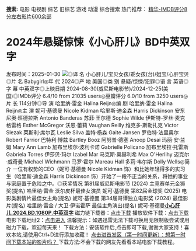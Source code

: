 **搜索:** 电影 电视剧 综艺 旧综艺 游戏 动漫 综合搜索 热门推荐： [精华-IMDB评分8分左右影片600余部](https://www.dytt8.com/html/gndy/jddy/20160320/50510.html)
# 2024年悬疑惊悚《小心肝儿》BD中英双字
发布时间：2025-01-30 
![](https://img9.doubanio.com/view/photo/l_ratio_poster/public/p2913615945.jpg)◎译 名 小心肝儿/宝贝女孩/乖女孩(台)/姐宝/心肝宝贝◎片 名 Babygirl◎年 代 2024◎产 地 美国◎类 别 悬疑/惊悚/犯罪◎语 言 英语◎字 幕 中英双字◎上映日期 2024-08-30(威尼斯电影节)/2024-12-25(美国)◎IMDb评分 6.4/10 from 21035 users◎豆瓣评分 6.0/10 from 3250 users◎片 长 114分钟◎导 演 哈里纳·雷金 Halina Reijn◎编 剧 哈里纳·雷金 Halina Reijn◎主 演 妮可·基德曼 Nicole Kidman 哈里斯·迪金森 Harris Dickinson 安东尼奥·班德拉斯 Antonio Banderas 苏菲·王尔德 Sophie Wilde 伊斯特-罗丝·麦克格雷格 Esther McGregor 沃恩·蕾莉 Vaughan Reilly 维克多·斯勒扎克 Victor Slezak 莱斯利·席尔瓦 Leslie Silva 盖特·杨森 Gaite Jansen 罗伯特·法里奥尔 Robert Farrior 巴特利·博兹 Bartley Booz 阿努普·德塞 Anoop Desai 玛丽·安·兰姆 Mary Ann Lamb 加布里埃尔·波利卡诺 Gabrielle Policano 加布里埃拉·托雷斯 Gabriela Torres 伊莎贝·玛尔 Izabel Mar 马克斯·奥赫利希 Max O'Herlihy 迈克尔·威奇曼 Michael Wichmann 马罗·霍尔 Mareau Hall 多莉·韦尔斯 Dolly Wells◎简 介 一位有权势的CEO（妮可·基德曼 Nicole Kidman 饰）和比她年轻得多的实习生（哈里斯·迪金森 Harris Dickinson 饰）开始了一段不正当的关系，将她的事业与家庭置于危险之中。◎获奖情况 第81届威尼斯电影节 (2024) 主竞赛单元金狮奖(提名) 哈里纳·雷金 沃尔皮杯最佳女演员 妮可·基德曼 第82届金球奖 (2025) 电影类剧情片最佳女主角(提名) 妮可·基德曼 第34届哥谭独立电影奖 (2024) 最佳影片(提名) 哈里纳·雷金 / 大卫·伊诺霍萨 最佳主角演出(提名) 妮可·基德曼[**小心肝儿.2024.BD.1080P.中英双字**](magnet:?xt=urn:btih:ad2fb107fc1ecb38254275fc3cb0a6a150b68cab&dn=%e9%98%b3%e5%85%89%e7%94%b5%e5%bd%b1dygod.org.%e5%b0%8f%e5%bf%83%e8%82%9d%e5%84%bf.2024.BD.1080P.%e4%b8%ad%e8%8b%b1%e5%8f%8c%e5%ad%97.mkv&tr=udp%3a%2f%2ftracker.opentrackr.org%3a1337%2fannounce&tr=udp%3a%2f%2fexodus.desync.com%3a6969%2fannounce) 磁力链下载器：[点击下载](https://dygod.org/js/bt.htm "qBittorrent") 播放软件下载：[点击下载](https://dygod.org/js/player.htm "PotPlayer") 电影下载地址2：[点击进入](https://dygod.org/ "阳光电影") 温馨提示：如遇迅雷无法下载可换用无限制版尝试或用磁力下载，欢迎每天来！  下载方法：安装软件后,点击即可下载,谢谢大家支持！喜欢本站,请使用Ctrl+D进行添加收藏！ [点击进首发区（第一时间更新）：想第一时间下载本站的影片吗？ ](https://www.ygdy8.net/)下载方法:不会下载的网友先看看本站电影下载教程。